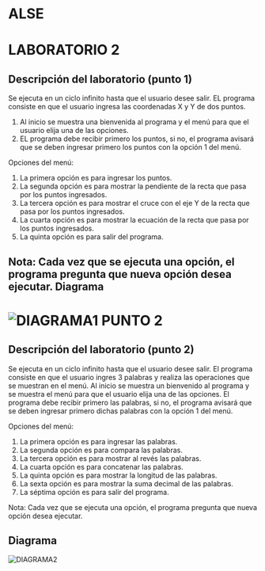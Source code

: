 ALSE
==============
LABORATORIO 2 
============================

Descripción del laboratorio (punto 1)
-------------------------------

Se ejecuta en un ciclo infinito hasta que el usuario desee salir.
EL programa consiste en que el usuario ingresa las coordenadas X y Y de dos puntos.
1. Al inicio se muestra una bienvenida al programa y el menú para que el usuario elija una de las opciones.
2. EL programa debe recibir primero los puntos, si no, el programa avisará que se deben ingresar primero los puntos con la opción 1 del menú.

Opciones del menú:

1. La primera opción es para ingresar los puntos.
2. La segunda opción es para mostrar la pendiente de la recta que pasa por los puntos ingresados.
3. La tercera opción es para mostrar el cruce con el eje Y de la recta que pasa por los puntos ingresados.
4. La cuarta opción es para mostrar la ecuación de la recta que pasa por los puntos ingresados.
5. La quinta opción es para salir del programa.

Nota: Cada vez que se ejecuta una opción, el programa pregunta que nueva opción desea ejecutar.
Diagrama
-----------
![DIAGRAMA1](https://user-images.githubusercontent.com/69565998/92822893-48c70a00-f392-11ea-81e2-e299db0ea60b.jpeg)
PUNTO 2
==========
Descripción del laboratorio (punto 2)
-------------------
Se ejecuta en un ciclo infinito hasta que el usuario desee salir.
El programa consiste en que el usuario ingres 3 palabras y realiza las operaciones que se muestran en el menú.
Al inicio se muestra un bienvenido al programa y se muestra el menú para que el usuario elija una de las opciones.
El programa debe recibir primero las palabras, si no, el programa avisará que se deben ingresar primero dichas palabras con la opción 1 del menú.

Opciones del menú:

1. La primera opción es para ingresar las palabras.
2. La segunda opción es para compara las palabras.
3. La tercera opción es para mostrar al revés las palabras.
4. La cuarta opción es para concatenar las palabras.
5. La quinta opción es para mostrar la longitud de las palabras.
6. La sexta opción es para mostrar la suma decimal de las palabras.
7. La séptima opción es para salir del programa.

Nota: Cada vez que se ejecuta una opción, el programa pregunta que nueva opción desea ejecutar.

Diagrama
-----------
![DIAGRAMA2](https://user-images.githubusercontent.com/69565998/92824763-6b5a2280-f394-11ea-9498-cbd4ede82273.jpeg)
